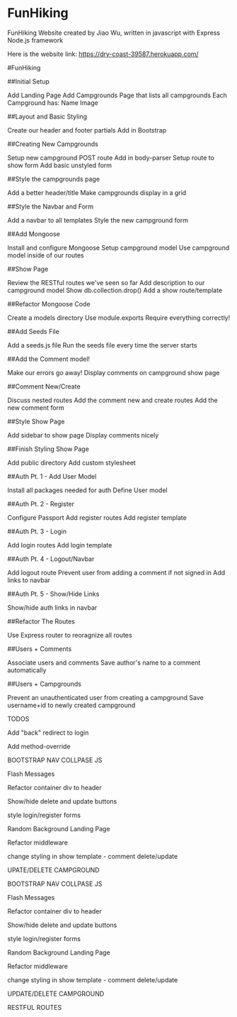 # FunHiking
FunHiking Website created by Jiao Wu, written in javascript with Express Node.js framework


Here is the website link: https://dry-coast-39587.herokuapp.com/

#FunHiking

##Initial Setup

Add Landing Page
Add Campgrounds Page that lists all campgrounds
Each Campground has:
Name
Image


##Layout and Basic Styling

Create our header and footer partials
Add in Bootstrap


##Creating New Campgrounds

Setup new campground POST route
Add in body-parser
Setup route to show form
Add basic unstyled form


##Style the campgrounds page

Add a better header/title
Make campgrounds display in a grid


##Style the Navbar and Form

Add a navbar to all templates
Style the new campground form


##Add Mongoose

Install and configure Mongoose
Setup campground model
Use campground model inside of our routes


##Show Page

Review the RESTful routes we've seen so far
Add description to our campground model
Show db.collection.drop()
Add a show route/template

##Refactor Mongoose Code

Create a models directory
Use module.exports
Require everything correctly!

##Add Seeds File

Add a seeds.js file
Run the seeds file every time the server starts

##Add the Comment model!

Make our errors go away!
Display comments on campground show page

##Comment New/Create

Discuss nested routes
Add the comment new and create routes
Add the new comment form


##Style Show Page

Add sidebar to show page
Display comments nicely

##Finish Styling Show Page

Add public directory
Add custom stylesheet

##Auth Pt. 1 - Add User Model

Install all packages needed for auth
Define User model

##Auth Pt. 2 - Register

Configure Passport
Add register routes
Add register template

##Auth Pt. 3 - Login

Add login routes
Add login template

##Auth Pt. 4 - Logout/Navbar

Add logout route
Prevent user from adding a comment if not signed in
Add links to navbar

##Auth Pt. 5 - Show/Hide Links

Show/hide auth links in navbar

##Refactor The Routes

Use Express router to reoragnize all routes

##Users + Comments

Associate users and comments
Save author's name to a comment automatically

##Users + Campgrounds

Prevent an unauthenticated user from creating a campground
Save username+id to newly created campground

TODOS

Add "back" redirect to login

Add method-override

BOOTSTRAP NAV COLLPASE JS

Flash Messages

Refactor container div to header

Show/hide delete and update buttons

style login/register forms

Random Background Landing Page

Refactor middleware

change styling in show template - comment delete/update

UPATE/DELETE CAMPGROUND

BOOTSTRAP NAV COLLPASE JS

Flash Messages

Refactor container div to header

Show/hide delete and update buttons

style login/register forms

Random Background Landing Page

Refactor middleware

change styling in show template - comment delete/update

UPDATE/DELETE CAMPGROUND

RESTFUL ROUTES

